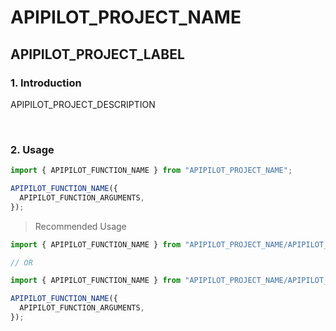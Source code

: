 # APIPILOT_PROJECT_NAME

## APIPILOT_PROJECT_LABEL

### 1. Introduction

APIPILOT_PROJECT_DESCRIPTION

<br/>

### 2. Usage

```javascript
import { APIPILOT_FUNCTION_NAME } from "APIPILOT_PROJECT_NAME";

APIPILOT_FUNCTION_NAME({
  APIPILOT_FUNCTION_ARGUMENTS,
});
```

> Recommended Usage

```javascript
import { APIPILOT_FUNCTION_NAME } from "APIPILOT_PROJECT_NAME/APIPILOT_DOMAIN_NAME";

// OR

import { APIPILOT_FUNCTION_NAME } from "APIPILOT_PROJECT_NAME/APIPILOT_DOMAIN_NAME/APIPILOT_FUNCTION_NAME";

APIPILOT_FUNCTION_NAME({
  APIPILOT_FUNCTION_ARGUMENTS,
});
```
